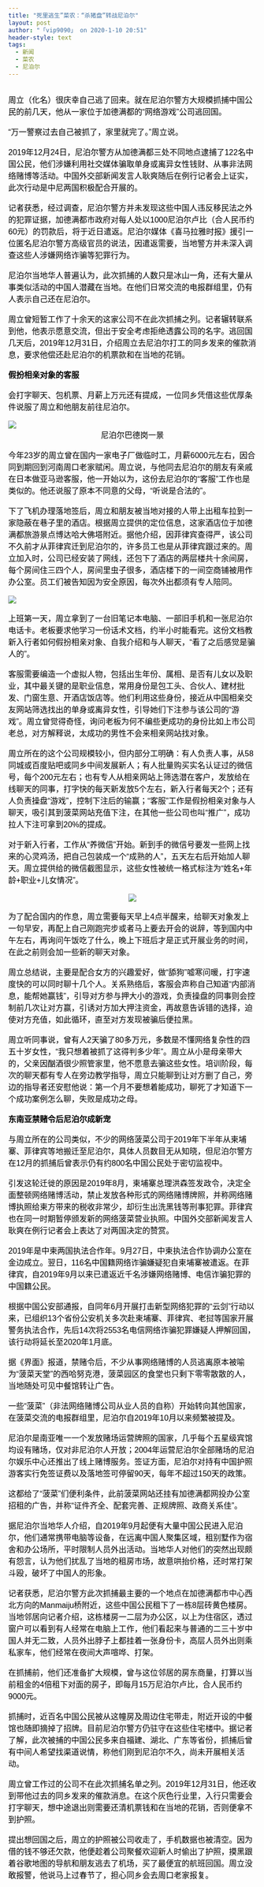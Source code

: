 ```yaml
---
title: "死里逃生”菜农：“杀猪盘”转战尼泊尔"
layout: post
author: "「vip9090」 on 2020-1-10 20:51"
header-style: text
tags:
  - 新闻
  - 菜农
  - 尼泊尔
---
```


<head></head>
<body>
 <br> 
 <div align="left"> 
  <font color="#000"><font face="微软雅黑, Tahoma, Helvetica, Arial, 宋体, sans-serif"><font style="font-size:16px">周立（化名）很庆幸自己逃了回来。就在尼泊尔警方大规模抓捕中国公民的前几天，他从一家位于加德满都的“网络游戏”公司逃回国。</font></font></font> 
 </div>
 <br> 
 <div align="left"> 
  <font color="#000"><font face="微软雅黑, Tahoma, Helvetica, Arial, 宋体, sans-serif"><font style="font-size:16px">“万一警察过去自己被抓了，家里就完了。”周立说。</font></font></font> 
 </div>
 <br> 
 <div align="left"> 
  <font color="#000"><font face="微软雅黑, Tahoma, Helvetica, Arial, 宋体, sans-serif"><font style="font-size:16px">2019年12月24日，尼泊尔警方从加德满都三处不同地点逮捕了122名中国公民，他们涉嫌利用社交媒体骗取单身或离异女性钱财、从事非法网络赌博等活动。中国外交部新闻发言人耿爽随后在例行记者会上证实，此次行动是中尼两国积极配合开展的。</font></font></font> 
 </div>
 <br> 
 <div align="left"> 
  <font color="#000"><font face="微软雅黑, Tahoma, Helvetica, Arial, 宋体, sans-serif"><font style="font-size:16px">记者获悉，经过调查，尼泊尔警方并未发现这些中国人违反移民法之外的犯罪证据，加德满都市政府对每人处以1000尼泊尔卢比（合人民币约60元）的罚款后，将于近日遣返。尼泊尔媒体《喜马拉雅时报》援引一位匿名尼泊尔警方高级官员的说法，因遣返需要，当地警方并未深入调查这些人涉嫌网络诈骗等犯罪行为。</font></font></font> 
 </div>
 <br> 
 <div align="left"> 
  <font color="#000"><font face="微软雅黑, Tahoma, Helvetica, Arial, 宋体, sans-serif"><font style="font-size:16px">尼泊尔当地华人普遍认为，此次抓捕的人数只是冰山一角，还有大量从事类似活动的中国人潜藏在当地。在他们日常交流的电报群组里，仍有人表示自己还在尼泊尔。</font></font></font> 
 </div>
 <br> 
 <div align="left"> 
  <font color="#000"><font face="微软雅黑, Tahoma, Helvetica, Arial, 宋体, sans-serif"><font style="font-size:16px">周立曾短暂工作了十余天的这家公司不在此次抓捕之列。记者辗转联系到他，他表示愿意交流，但出于安全考虑拒绝透露公司的名字。逃回国几天后，2019年12月31日，介绍周立去尼泊尔打工的同乡发来的催款消息，要求他偿还赴尼泊尔的机票款和在当地的花销。</font></font></font> 
 </div>
 <br> 
 <div align="left"> 
  <font color="#000"><font face="微软雅黑, Tahoma, Helvetica, Arial, 宋体, sans-serif"><font style="font-size:16px"><strong>假扮相亲对象的客服</strong></font></font></font> 
 </div>
 <br> 
 <div align="left"> 
  <font color="#000"><font face="微软雅黑, Tahoma, Helvetica, Arial, 宋体, sans-serif"><font style="font-size:16px">会打字聊天、包机票、月薪上万元还有提成，一位同乡凭借这些优厚条件说服了周立和他朋友前往尼泊尔。</font></font></font> 
 </div>
 <br> 
 <div align="left"> 
  <font color="#000"><font face="微软雅黑, Tahoma, Helvetica, Arial, 宋体, sans-serif"><font style="font-size:16px"><img src="https://36img.com/uploads/image/1578638627_5751.jpg?x-oss-process=style/mark" onload="thumbImg(this)"></font></font></font> 
 </div> 
 <div align="center"> 
  <font color="#000"><font face="微软雅黑, Tahoma, Helvetica, Arial, 宋体, sans-serif"><font style="font-size:16px">尼泊尔巴德岗一景</font></font></font> 
 </div>
 <br> 
 <div align="left"> 
  <font color="#000"><font face="微软雅黑, Tahoma, Helvetica, Arial, 宋体, sans-serif"><font style="font-size:16px">今年23岁的周立曾在国内一家电子厂做临时工，月薪6000元左右，因合同到期回到河南周口老家赋闲。周立说，与他同去尼泊尔的朋友有亲戚在日本做亚马逊客服，他一开始以为，这份去尼泊尔的“客服”工作也是类似的。他还说服了原本不同意的父母，“听说是合法的”。</font></font></font> 
 </div>
 <br> 
 <div align="left"> 
  <font color="#000"><font face="微软雅黑, Tahoma, Helvetica, Arial, 宋体, sans-serif"><font style="font-size:16px">下了飞机办理落地签后，周立和朋友被当地对接的人带上出租车拉到一家隐蔽在巷子里的酒店。根据周立提供的定位信息，这家酒店位于加德满都旅游景点博达哈大佛塔附近。据他介绍，因菲律宾查得严，该公司不久前才从菲律宾迁到尼泊尔的，许多员工也是从菲律宾跟过来的。周立加入时，公司已经安装了网线，还包下了酒店的两层楼共十余间房，每个房间住三四个人，房间里虫子很多，酒店楼下的一间空商铺被用作办公室。员工们被告知因为安全原因，每次外出都须有专人陪同。</font></font></font> 
 </div>
 <br> 
 <div align="left"> 
  <font color="#000"><font face="微软雅黑, Tahoma, Helvetica, Arial, 宋体, sans-serif"><font style="font-size:16px"><img src="https://36img.com/uploads/image/1578638655_6557.png?x-oss-process=style/mark" onload="thumbImg(this)"></font></font></font> 
 </div>
 <br> 
 <div align="left"> 
  <font color="#000"><font face="微软雅黑, Tahoma, Helvetica, Arial, 宋体, sans-serif"><font style="font-size:16px">上班第一天，周立拿到了一台旧笔记本电脑、一部旧手机和一张尼泊尔电话卡。老板要求他学习一份话术文档，约半小时能看完。这份文档教新入行者如何假扮相亲对象、自我介绍和与人聊天，“看了之后感觉是骗人的”。</font></font></font> 
 </div>
 <br> 
 <div align="left"> 
  <font color="#000"><font face="微软雅黑, Tahoma, Helvetica, Arial, 宋体, sans-serif"><font style="font-size:16px">客服需要编造一个虚拟人物，包括出生年份、属相、是否有儿女以及职业，其中最关键的是职业信息，常用身份是包工头、合伙人、建材批发、门窗生意、开酒店饭店等。他们利用这些身份，接近从中国相亲交友网站筛选找出的单身或离异女性，引导她们下注参与该公司的“游戏”。周立曾觉得奇怪，询问老板为何不编些更成功的身份比如上市公司老总，对方解释说，太成功的男性不会来相亲网站找对象。</font></font></font> 
 </div>
 <br> 
 <div align="left"> 
  <font color="#000"><font face="微软雅黑, Tahoma, Helvetica, Arial, 宋体, sans-serif"><font style="font-size:16px">周立所在的这个公司规模较小，但内部分工明确：有人负责人事，从58同城或百度贴吧或同乡中间发展新人；有人批量购买实名认证过的微信号，每个200元左右；也有专人从相亲网站上筛选潜在客户，发放给在线聊天的同事，打字快的每天新发放5个左右，新入行者每天2个；还有人负责操盘“游戏”，控制下注后的输赢；“客服”工作是假扮相亲对象与人聊天，吸引其到菠菜网站充值下注，在其他一些公司也叫“推广”，成功拉人下注可拿到20%的提成。</font></font></font> 
 </div>
 <br> 
 <div align="left"> 
  <font color="#000"><font face="微软雅黑, Tahoma, Helvetica, Arial, 宋体, sans-serif"><font style="font-size:16px">对于新入行者，工作从“养微信”开始。新到手的微信号要发一些网上找来的心灵鸡汤，把自己包装成一个“成熟的人”，五天左右后开始加人聊天。周立提供给的微信截图显示，这些女性被统一格式标注为“姓名+年龄+职业+儿女情况”。</font></font></font> 
 </div>
 <br> 
 <div align="center"> 
  <font color="#000"><font face="微软雅黑, Tahoma, Helvetica, Arial, 宋体, sans-serif"><font style="font-size:16px"><img src="https://36img.com/uploads/image/1578638684_8562.png?x-oss-process=style/mark" onload="thumbImg(this)"></font></font></font> 
 </div>
 <br> 
 <div align="left"> 
  <font color="#000"><font face="微软雅黑, Tahoma, Helvetica, Arial, 宋体, sans-serif"><font style="font-size:16px">为了配合国内的作息，周立需要每天早上4点半醒来，给聊天对象发上一句早安，再配上自己刚跑完步或者马上要去开会的说辞，等到国内中午左右，再询问午饭吃了什么，晚上下班后才是正式开展业务的时间，在此之前则会加一些新的聊天对象。</font></font></font> 
 </div>
 <br> 
 <div align="left"> 
  <font color="#000"><font face="微软雅黑, Tahoma, Helvetica, Arial, 宋体, sans-serif"><font style="font-size:16px">周立总结说，主要是配合女方的兴趣爱好，做“舔狗”嘘寒问暖，打字速度快的可以同时聊十几个人。关系熟络后，客服会声称自己知道“内部消息，能帮她赢钱”，引导对方参与押大小的游戏，负责操盘的同事则会控制前几次让对方赢，引诱对方加大押注资金，再故意告诉错的选择，迫使对方充值，如此循环，直至对方发现被骗后便拉黑。</font></font></font> 
 </div>
 <br> 
 <div align="left"> 
  <font color="#000"><font face="微软雅黑, Tahoma, Helvetica, Arial, 宋体, sans-serif"><font style="font-size:16px">周立听同事说，曾有人2天骗了80多万元，多数是不懂网络复杂性的四五十岁女性，“我只想着被抓了这得判多少年”。周立从小是母亲带大的，父亲因酗酒很少照管家里，他不愿意去骗这些女性。培训阶段，每次的聊天都有专人在旁边教学指导，周立只能聊到让对方删了自己，旁边的指导者还安慰他说：第一个月不要想着能成功，聊死了才知道下一个成功案例怎么聊，失败是成功之母。</font></font></font> 
 </div>
 <br> 
 <div align="left"> 
  <font color="#000"><font face="微软雅黑, Tahoma, Helvetica, Arial, 宋体, sans-serif"><font style="font-size:16px"><strong>东南亚禁赌令后尼泊尔成新宠</strong></font></font></font> 
 </div>
 <br> 
 <div align="left"> 
  <font color="#000"><font face="微软雅黑, Tahoma, Helvetica, Arial, 宋体, sans-serif"><font style="font-size:16px">与周立所在的公司类似，不少的网络菠菜公司于2019年下半年从柬埔寨、菲律宾等地搬迁至尼泊尔，具体人员数目无从知晓，但尼泊尔警方在12月的抓捕后曾表示仍有约800名中国公民处于密切监视中。</font></font></font> 
 </div>
 <br> 
 <div align="left"> 
  <font color="#000"><font face="微软雅黑, Tahoma, Helvetica, Arial, 宋体, sans-serif"><font style="font-size:16px">引发这轮迁徙的原因是2019年8月，柬埔寨总理洪森签发政令，决定全面整顿网络赌博活动，禁止发放各种形式的网络赌博牌照，并称网络赌博执照给柬方带来的税收非常少，却衍生出洗黑钱等刑事犯罪。菲律宾也在同一时期暂停颁发新的网络菠菜营业执照。中国外交部新闻发言人耿爽在例行记者会上表达了对两国决定的赞赏。</font></font></font> 
 </div>
 <br> 
 <div align="left"> 
  <font color="#000"><font face="微软雅黑, Tahoma, Helvetica, Arial, 宋体, sans-serif"><font style="font-size:16px">2019年是中柬两国执法合作年。9月27日，中柬执法合作协调办公室在金边成立。翌日，116名中国籍网络诈骗嫌疑犯自柬埔寨被遣返。在菲律宾，自2019年9月以来已遣返近千名涉嫌网络赌博、电信诈骗犯罪的中国籍公民。</font></font></font> 
 </div>
 <br> 
 <div align="left"> 
  <font color="#000"><font face="微软雅黑, Tahoma, Helvetica, Arial, 宋体, sans-serif"><font style="font-size:16px">根据中国公安部通报，自同年6月开展打击新型网络犯罪的“云剑”行动以来，已组织13个省份公安机关多次赴柬埔寨、菲律宾、老挝等国家开展警务执法合作，先后14次将2553名电信网络诈骗犯罪嫌疑人押解回国，该行动将延长至2020年1月底。</font></font></font> 
 </div>
 <br> 
 <div align="left"> 
  <font color="#000"><font face="微软雅黑, Tahoma, Helvetica, Arial, 宋体, sans-serif"><font style="font-size:16px">据《界面》报道，禁赌令后，不少从事网络赌博的人员逃离原本被喻为“菠菜天堂”的西哈努克港，菠菜园区的食堂也只剩下零零散散的人，当地随处可见中餐馆转让广告。</font></font></font> 
 </div>
 <br> 
 <div align="left"> 
  <font color="#000"><font face="微软雅黑, Tahoma, Helvetica, Arial, 宋体, sans-serif"><font style="font-size:16px">一些“菠菜”（非法网络赌博公司从业人员的自称）开始转向其他国家，在菠菜交流的电报群组里，尼泊尔自2019年10月以来频繁被提及。</font></font></font> 
 </div>
 <br> 
 <div align="left"> 
  <font color="#000"><font face="微软雅黑, Tahoma, Helvetica, Arial, 宋体, sans-serif"><font style="font-size:16px">尼泊尔是南亚唯一一个发放赌场运营牌照的国家，几乎每个五星级宾馆均设有赌场，仅对非尼泊尔人开放；2004年运营尼泊尔全部赌场的尼泊尔娱乐中心还推出了线上赌博服务。签证方面，尼泊尔对持有中国护照游客实行免签证费以及落地签可停留90天，每年不超过150天的政策。</font></font></font> 
 </div>
 <br> 
 <div align="left"> 
  <font color="#000"><font face="微软雅黑, Tahoma, Helvetica, Arial, 宋体, sans-serif"><font style="font-size:16px">这都给了“菠菜”们便利条件，此前菠菜网站还挂有加德满都网投办公室招租的广告，并称“证件齐全、配套完善、正规牌照、政商关系佳”。</font></font></font> 
 </div>
 <br> 
 <div align="left"> 
  <font color="#000"><font face="微软雅黑, Tahoma, Helvetica, Arial, 宋体, sans-serif"><font style="font-size:16px">据尼泊尔当地华人介绍，自2019年9月起便有大量中国公民进入尼泊尔，他们通常携带电脑等设备，在远离中国人聚集区域，租别墅作为宿舍和办公场所，平时限制人员外出活动。当地华人对他们的突然出现颇有怨言，认为他们扰乱了当地的租房市场，故意哄抬价格，还时常打架斗殴，破坏了中国人的形象。</font></font></font> 
 </div>
 <br> 
 <div align="left"> 
  <font color="#000"><font face="微软雅黑, Tahoma, Helvetica, Arial, 宋体, sans-serif"><font style="font-size:16px">记者获悉，尼泊尔警方此次抓捕最主要的一个地点在加德满都市中心西北方向的Manmaiju桥附近，这些中国公民租下了一栋8层砖黄色楼房。当地邻居向记者介绍，这栋楼房一二层为办公区，以上为住宿区，透过窗户可以看到有人经常在电脑上工作，他们看起来与普通的二三十岁中国人并无二致，人员外出脖子上都挂着一张身份卡，高层人员外出则乘私家车，他们经常在夜间大声喧哗、打架。</font></font></font> 
 </div>
 <br> 
 <div align="left"> 
  <font color="#000"><font face="微软雅黑, Tahoma, Helvetica, Arial, 宋体, sans-serif"><font style="font-size:16px">在抓捕前，他们还准备扩大规模，曾与这位邻居的房东商量，打算以当前租金的4倍租下对面的房子，即每月15万尼泊尔卢比，合人民币约9000元。</font></font></font> 
 </div>
 <br> 
 <div align="left"> 
  <font color="#000"><font face="微软雅黑, Tahoma, Helvetica, Arial, 宋体, sans-serif"><font style="font-size:16px">抓捕时，近百名中国公民被从这幢房及周边住宅带走，附近开设的中餐馆也随即摘掉了招牌。目前尼泊尔警方仍驻守在这些住宅楼中。据记者了解，此次被捕的中国公民多来自福建、湖北、广东等省份，抓捕后曾有中间人希望找渠道说情，称他们刚到尼泊尔不久，尚未开展相关活动。</font></font></font> 
 </div>
 <br> 
 <div align="left"> 
  <font color="#000"><font face="微软雅黑, Tahoma, Helvetica, Arial, 宋体, sans-serif"><font style="font-size:16px">周立曾工作过的公司不在此次抓捕名单之列。2019年12月31日，他还收到带他过去的同乡发来的催款消息。在这个灰色行业里，入行只需要会打字聊天，想中途退出则需要还清机票钱和在当地的花销，否则便拿不到护照。</font></font></font> 
 </div>
 <br> 
 <div align="left"> 
  <font color="#000"></font> 
 </div> 
 <div align="left"> 
  <font color="#000"><font face="微软雅黑, Tahoma, Helvetica, Arial, 宋体, sans-serif"><font style="font-size:16px">提出想回国之后，周立的护照被公司收走了，手机数据也被清空。因为借的钱不够还欠款，他便趁着公司聚餐欢迎新人时偷出了护照，摸黑跟着谷歌地图的导航和朋友逃去了机场，买了最便宜的航班回国。周立没敢报警，他说马上过春节了，担心同乡会去周口老家报复。</font></font></font> 
 </div>
 <br>
</body>


